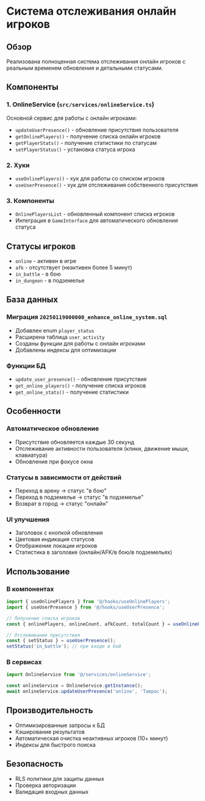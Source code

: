 # Система отслеживания онлайн игроков

## Обзор
Реализована полноценная система отслеживания онлайн игроков с реальным временем обновления и детальными статусами.

## Компоненты

### 1. OnlineService (`src/services/onlineService.ts`)
Основной сервис для работы с онлайн игроками:
- `updateUserPresence()` - обновление присутствия пользователя
- `getOnlinePlayers()` - получение списка онлайн игроков
- `getPlayerStats()` - получение статистики по статусам
- `setPlayerStatus()` - установка статуса игрока

### 2. Хуки
- `useOnlinePlayers()` - хук для работы со списком игроков
- `useUserPresence()` - хук для отслеживания собственного присутствия

### 3. Компоненты
- `OnlinePlayersList` - обновленный компонент списка игроков
- Интеграция в `GameInterface` для автоматического обновления статуса

## Статусы игроков
- `online` - активен в игре
- `afk` - отсутствует (неактивен более 5 минут)
- `in_battle` - в бою
- `in_dungeon` - в подземелье

## База данных

### Миграция `20250119000000_enhance_online_system.sql`
- Добавлен enum `player_status`
- Расширена таблица `user_activity`
- Созданы функции для работы с онлайн игроками
- Добавлены индексы для оптимизации

### Функции БД
- `update_user_presence()` - обновление присутствия
- `get_online_players()` - получение списка игроков
- `get_online_stats()` - получение статистики

## Особенности

### Автоматическое обновление
- Присутствие обновляется каждые 30 секунд
- Отслеживание активности пользователя (клики, движение мыши, клавиатура)
- Обновление при фокусе окна

### Статусы в зависимости от действий
- Переход в арену → статус "в бою"
- Переход в подземелье → статус "в подземелье"
- Возврат в город → статус "онлайн"

### UI улучшения
- Заголовок с кнопкой обновления
- Цветовая индикация статусов
- Отображение локации игроков
- Статистика в заголовке (онлайн/AFK/в бою/в подземельях)

## Использование

### В компонентах
```typescript
import { useOnlinePlayers } from '@/hooks/useOnlinePlayers';
import { useUserPresence } from '@/hooks/useUserPresence';

// Получение списка игроков
const { onlinePlayers, onlineCount, afkCount, totalCount } = useOnlinePlayers();

// Отслеживание присутствия
const { setStatus } = useUserPresence();
setStatus('in_battle'); // при входе в бой
```

### В сервисах
```typescript
import OnlineService from '@/services/onlineService';

const onlineService = OnlineService.getInstance();
await onlineService.updateUserPresence('online', 'Таврос');
```

## Производительность
- Оптимизированные запросы к БД
- Кэширование результатов
- Автоматическая очистка неактивных игроков (10+ минут)
- Индексы для быстрого поиска

## Безопасность
- RLS политики для защиты данных
- Проверка авторизации
- Валидация входных данных

